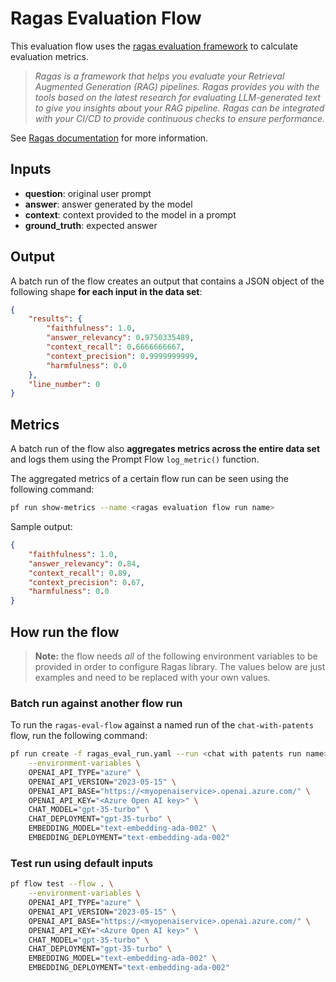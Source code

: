 # Ragas Evaluation Flow

This evaluation flow uses the [ragas evaluation framework](https://github.com/explodinggradients/ragas) to calculate evaluation metrics.

> *Ragas is a framework that helps you evaluate your Retrieval Augmented Generation (RAG) pipelines. Ragas provides you with the tools based on the latest research for evaluating LLM-generated text to give you insights about your RAG pipeline. Ragas can be integrated with your CI/CD to provide continuous checks to ensure performance.*

See [Ragas documentation](https://docs.ragas.io/en/latest/) for more information.

## Inputs

- **question**: original user prompt
- **answer**: answer generated by the model
- **context**: context provided to the model in a prompt
- **ground_truth**: expected answer

## Output

A batch run of the flow creates an output that contains a JSON object of the following shape **for each input in the
data set**:

```json
{
    "results": {
        "faithfulness": 1.0,
        "answer_relevancy": 0.9750335489,
        "context_recall": 0.6666666667,
        "context_precision": 0.9999999999,
        "harmfulness": 0.0
    },
    "line_number": 0
}
```

## Metrics

A batch run of the flow also **aggregates metrics across the entire data set** and logs them using the Prompt Flow
`log_metric()` function.

The aggregated metrics of a certain flow run can be seen using the following command:

```bash
pf run show-metrics --name <ragas evaluation flow run name>
```

Sample output:

```json
{
    "faithfulness": 1.0,
    "answer_relevancy": 0.84,
    "context_recall": 0.89,
    "context_precision": 0.67,
    "harmfulness": 0.0
}
```

## How run the flow

> **Note:** the flow needs *all* of the following environment variables to be provided in order to configure Ragas
> library. The values below are just examples and need to be replaced with your own values.

### Batch run against another flow run

To run the `ragas-eval-flow` against a named run of the `chat-with-patents` flow, run the following command:

```bash
pf run create -f ragas_eval_run.yaml --run <chat with patents run name> \
	--environment-variables \
	OPENAI_API_TYPE="azure" \
	OPENAI_API_VERSION="2023-05-15" \
	OPENAI_API_BASE="https://<myopenaiservice>.openai.azure.com/" \
	OPENAI_API_KEY="<Azure Open AI key>" \
	CHAT_MODEL="gpt-35-turbo" \
	CHAT_DEPLOYMENT="gpt-35-turbo" \
	EMBEDDING_MODEL="text-embedding-ada-002" \
	EMBEDDING_DEPLOYMENT="text-embedding-ada-002"
```

### Test run using default inputs

```bash
pf flow test --flow . \
	--environment-variables \
	OPENAI_API_TYPE="azure" \
	OPENAI_API_VERSION="2023-05-15" \
	OPENAI_API_BASE="https://<myopenaiservice>.openai.azure.com/" \
	OPENAI_API_KEY="<Azure Open AI key>" \
	CHAT_MODEL="gpt-35-turbo" \
	CHAT_DEPLOYMENT="gpt-35-turbo" \
	EMBEDDING_MODEL="text-embedding-ada-002" \
	EMBEDDING_DEPLOYMENT="text-embedding-ada-002"
```
